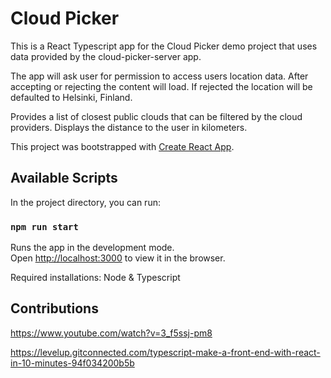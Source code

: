# Cloud Picker

This is a React Typescript app for the Cloud Picker demo project that uses data provided by the cloud-picker-server app.

The app will ask user for permission to access users location data. After accepting or rejecting the content will load. If rejected the location will be defaulted to Helsinki, Finland.

Provides a list of closest public clouds that can be filtered by the cloud providers. Displays the distance to the user in kilometers.

This project was bootstrapped with [Create React App](https://github.com/facebook/create-react-app).

## Available Scripts

In the project directory, you can run:

### `npm run start`

Runs the app in the development mode.\
Open [http://localhost:3000](http://localhost:3000) to view it in the browser.

Required installations: Node & Typescript

## Contributions
https://www.youtube.com/watch?v=3_f5ssj-pm8

https://levelup.gitconnected.com/typescript-make-a-front-end-with-react-in-10-minutes-94f034200b5b
